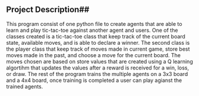 ## Project Description##

This program consist of one python file to create agents that are able to learn and play tic-tac-toe against another agent and users. One of the classes created is a tic-tac-toe class that keep track of the current board state, available moves, and is able to declare a winner.
The second class is the player class that keep track of moves made in current game, store best moves made in the past, and choose a move for the current board. The moves chosen are based on store values that are created using a Q learning algortihm that updates the values after
a reward is received for a win, loss, or draw. The rest of the program trains the multiple agents on a 3x3 board and a 4x4 board, once training is completed a user can play agianst the trained agents.
